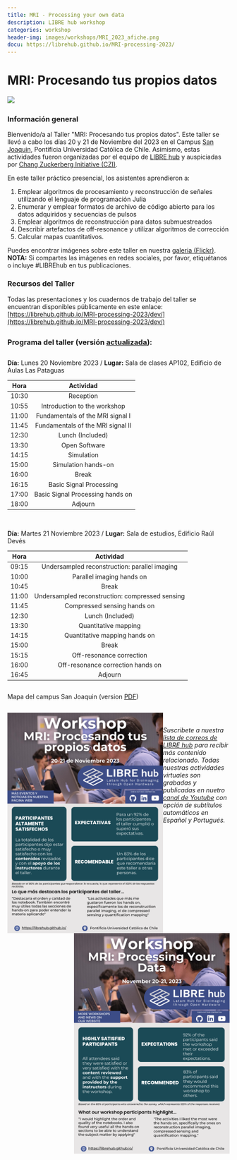 ```yaml
---
title: MRI - Processing your own data
description: LIBRE hub workshop
categories: workshop
header-img: images/workshops/MRI_2023_afiche.png
docu: https://librehub.github.io/MRI-processing-2023/
---
```


# MRI: Procesando tus propios datos

<img src="{{site.baseurl}}/images/others/MRI_workshop_participants.jpg" data-action="zoom">

### Información general

Bienvenido/a al Taller "MRI: Procesando tus propios datos". Este taller se llevó a cabo los días 20 y 21 de Noviembre del 2023 en el Campus [San Joaquin](https://www.uc.cl/universidad/nuestros-campus/san-joaquin/), Pontificia Universidad Católica de Chile. Asimismo, estas actividades fueron organizadas por el equipo de [LIBRE hub](https://librehub.github.io/people/) y auspiciadas por [Chang Zuckerberg Initiative (CZI)](https://chanzuckerberg.com/).

En este taller práctico presencial, los asistentes aprendieron a:

1. Emplear algoritmos de procesamiento y reconstrucción de señales utilizando el lenguaje de programación Julia
2. Enumerar y emplear formatos de archivo de código abierto para los datos adquiridos y secuencias de pulsos
3. Emplear algoritmos de reconstrucción para datos submuestreados
4. Describir artefactos de off-resonance y utilizar algoritmos de corrección
5. Calcular mapas cuantitativos.

Puedes encontrar imágenes sobre este taller en nuestra <a href="https://www.flickr.com/photos/197037882@N02/albums">galeria (Flickr)</a>. **NOTA:** Si compartes las imágenes en redes sociales, por favor, etiquétanos o incluye #LIBREhub en tus publicaciones.

### Recursos del Taller

Todas las presentaciones y los cuadernos de trabajo del taller se encuentran disponibles públicamente en este enlace: [https://librehub.github.io/MRI-processing-2023/dev/](https://librehub.github.io/MRI-processing-2023/dev/) 

<span style="display: block; margin-bottom: 2em"></span>

### Programa del taller (versión [actualizada](https://librehub.github.io/MRI-processing-2023/dev/)):

<span style="display: block; margin-bottom: 2em"></span>

**Día:** Lunes 20 Noviembre 2023 / **Lugar:** Sala de clases AP102, Edificio de Aulas Las Pataguas

| Hora  | Actividad                         |
|:-----:|:---------------------------------:|
|10:30  |Reception                          |
|10:55  |Introduction to the workshop       |
|11:00  |Fundamentals of the MRI signal I   |
|11:45  |Fundamentals of the MRI signal II  |
|12:30  |Lunch (Included)                   |
|13:30  |Open Software                      |
|14:15  |Simulation                         |
|15:00  |Simulation hands-on                | 
|16:00  |Break                              |
|16:15  |Basic Signal Processing            | 
|17:00  |Basic Signal Processing hands on   |
|18:00  |Adjourn                            | 

<br>

**Día:** Martes 21 Noviembre 2023 / **Lugar:** Sala de estudios, Edificio Raúl Devés

| Hora  | Actividad                                      |
|:-----:|:----------------------------------------------:|
|09:15  |Undersampled reconstruction: parallel imaging   |
|10:00  |Parallel imaging hands on                       |
|10:45  |Break                                           |
|11:00  |Undersampled reconstruction: compressed sensing |
|11:45  |Compressed sensing hands on                     |
|12:30  |Lunch (Included)                                |
|13:30  |Quantitative mapping                            |
|14:15  |Quantitative mapping hands on                   | 
|15:00  |Break                                           |
|15:15  |Off-resonance correction                        | 
|16:00  |Off-resonance correction hands on               |
|16:45  |Adjourn                                         | 

<span style="display: block; margin-bottom: 2em"></span>

Mapa del campus San Joaquin (version [PDF](https://vidauniversitaria.uc.cl/395-mapa-campussj-2022/file))

<span style="display: block; margin-bottom: 2em"></span>

<p float="center">
  <img src="/images/workshops/MRI_2023_ES.png" height=500 align='left'>
  <img src="/images/workshops/MRI_2023_EN.png" height=500 align='right'>
</p>

<br>

*Suscribete a nuestra [lista de correos de LIBRE hub](https://mailchi.mp/2efa11be3d6b/libre_hub) para recibir más contenido relacionado. Todas nuestras actividades virtuales son grabadas y publicadas en nuetro [canal de Youtube](https://www.youtube.com/channel/UCKaffupDA8KKrDE0rd668Xw) con opción de subtítulos automáticos en Español y Portugués.*

<!--

### Taller Presencial | **Fecha:** 20-21 Noviembre, 2023 | **Lugar:** Santiago, Chile

Estamos encantados de invitarlos a este taller práctico presencial de dos días en el que se procesarán señales de resonancia magnética para formar una imagen, empleando software de código abierto. Los asistentes, al terminar este taller, estarán capacitados para:

1. Emplear algoritmos de procesamiento y reconstrucción de señales utilizando el lenguaje de programación Julia
2. Enumerar y emplear formatos de archivo de código abierto para los datos adquiridos y secuencias de pulsos
3. Emplear algoritmos de reconstrucción para datos submuestreados
4. Describir artefactos de off-resonance y utilizar algoritmos de corrección
5. Calcular mapas cuantitativos.

Los espacios son limitados, por lo que sugerimos registrarse lo antes posible. Para registrarse y tener más información acerca del taller, por favor, complete el **[formulario](https://forms.gle/3Y1QNy6M7iAviFjcA)**.

<p>
<strong>Nota:</strong> Tenemos financiamiento disponible para cubrir viajes y/o alojamiento de los participantes fuera de la región Metropolitana (en Chile) y de otros países.
</p>

¡Esperamos verlos pronto en este taller y que inicien este emocionante camino de las tecnologías libres y abiertas!

<br>

<p align="center">
<a><img src="/images/workshops/MRI_2023_afiche.png" height=500></a>
</p>

<br>
-->